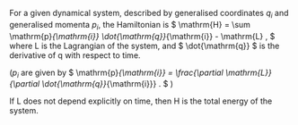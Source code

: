 For a given dynamical system, described by generalised coordinates
$q_{i}$ and generalised momenta $p_{i},$ the Hamiltonian is
$ \mathrm{H} = \sum \mathrm{p}_{\mathrm{i}} \dot{\mathrm{q}}_{\mathrm{i}} - \mathrm{L} , $
where L is the Lagrangian of the system, and $ \dot{\mathrm{q}} $ is the
derivative of q with respect to time.

$(p_{i}$ are given by
$ \mathrm{p}_{\mathrm{i}} = \frac{\partial \mathrm{L}}
{\partial \dot{\mathrm{q}}_{\mathrm{i}}} . $ )

If L does not depend explicitly on time, then H is the total energy of
the system.
